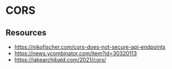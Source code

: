# CORS

## Resources

- https://nikofischer.com/cors-does-not-secure-api-endpoints
- https://news.ycombinator.com/item?id=30320113
- https://jakearchibald.com/2021/cors/
